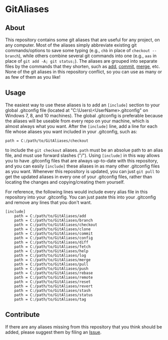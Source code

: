 # GitAliases

## About
This repository contains some git aliases that are useful for any project, on any computer.  Most of the aliases simply abbreviate existing git commands/options to save some typing (e.g., `chb` in place of `checkout --branch`), while others combine several git commands into one (e.g., `aas` in place of `git add -A; git status;`).  The aliases are grouped into separate files by the commands that they shorten, such as [add](add), [commit](commit), [merge](merge), etc.  None of the git aliases in this repository conflict, so you can use as many or as few of them as you like!

## Usage
The easiest way to use these aliases is to add an `[include]` section to your global .gitconfig file (located at "C:\Users\\&lt;UserName&gt;\.gitconfig" on Windows 7, 8, and 10 machines).  The global .gitconfig is preferable because the aliases will be useable from every repo on your machine, which is almost always what you want.  After the `[include]` line, add a line for each file whose aliases you want included in your .gitconfig, such as:

    path = C:/path/to/GitAliases/checkout

to include the `git checkout` aliases.  `path` must be an absolue path to an alias file, and must use forward slashes ("/").  Using `[include]` in this way allows you to have .gitconfig files that are always up-to-date with this repository, and you can easily `[include]` these aliases in as many other .gitconfig files as you want.  Whenever this repository is updated, you can just `git pull` to get the updated aliases in every one of your .gitconfig files, rather than locating the changes and copying/creating them yourself.

For reference, the following lines would include every alias file in this repository into your .gitconfig.  You can just paste this into your .gitconfig and remove any lines that you don't want.
```
[include]
    path = C:/path/to/GitAliases/add
    path = C:/path/to/GitAliases/branch
    path = C:/path/to/GitAliases/checkout
    path = C:/path/to/GitAliases/clone
    path = C:/path/to/GitAliases/commit
    path = C:/path/to/GitAliases/config
    path = C:/path/to/GitAliases/diff
    path = C:/path/to/GitAliases/fetch
    path = C:/path/to/GitAliases/help
    path = C:/path/to/GitAliases/log
    path = C:/path/to/GitAliases/merge
    path = C:/path/to/GitAliases/pull
    path = C:/path/to/GitAliases/push
    path = C:/path/to/GitAliases/rebase
    path = C:/path/to/GitAliases/remote
    path = C:/path/to/GitAliases/reset
    path = C:/path/to/GitAliases/revert
    path = C:/path/to/GitAliases/stash
    path = C:/path/to/GitAliases/status
    path = C:/path/to/GitAliases/tag
```

## Contribute
If there are any aliases missing from this repository that you think should be added, please suggest them by filing an [Issue](https://github.com/DanwareCreations/GitAliases/issues/new?title=Add%20Alias%20For%20&lt;insert%20command%20here&gt;).

